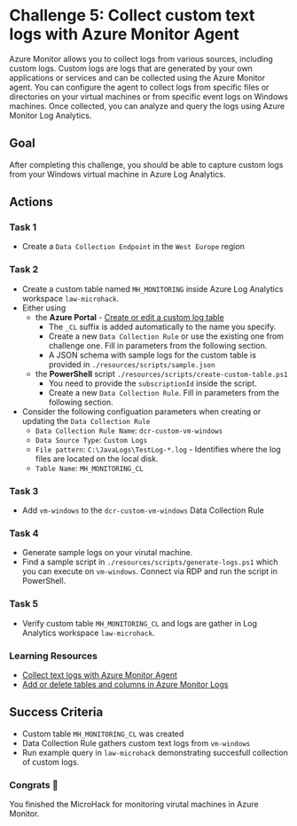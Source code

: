 # Challenge 5: Collect custom text logs with Azure Monitor Agent

Azure Monitor allows you to collect logs from various sources, including custom logs. Custom logs are logs that are generated by your own applications or services and can be collected using the Azure Monitor agent. You can configure the agent to collect logs from specific files or directories on your virtual machines or from specific event logs on Windows machines. Once collected, you can analyze and query the logs using Azure Monitor Log Analytics.

## Goal

After completing this challenge, you should be able to capture custom logs from your Windows virtual machine in Azure Log Analytics.

## Actions

### Task 1

- Create a `Data Collection Endpoint` in the `West Europe` region

### Task 2

- Create a custom table named `MH_MONITORING` inside Azure Log Analytics workspace `law-microhack`.
- Either using
  - the **Azure Portal** - [Create or edit a custom log table](https://docs.microsoft.com/en-us/azure/azure-monitor/logs/data-platform-logs#custom-tables)
    - The `_CL` suffix is added automatically to the name you specify.
    - Create a new `Data Collection Rule` or use the existing one from challenge one. Fill in parameters from the following section.
    - A JSON schema with sample logs for the custom table is provided in `./resources/scripts/sample.json`
  - the **PowerShell** script `./resources/scripts/create-custom-table.ps1`
    - You need to provide the `subscriptionId` inside the script.
    - Create a new `Data Collection Rule`. Fill in parameters from the following section.
- Consider the following configuation parameters when creating or updating the `Data Collection Rule`
  - `Data Collection Rule Name`: `dcr-custom-vm-windows`
  - `Data Source Type`: `Custom Logs`
  - `File pattern`: `C:\JavaLogs\TestLog-*.log` - Identifies where the log files are located on the local disk.
  - `Table Name`: `MH_MONITORING_CL`

### Task 3

- Add `vm-windows` to the `dcr-custom-vm-windows` Data Collection Rule

### Task 4

- Generate sample logs on your virutal machine.
- Find a sample script in `./resources/scripts/generate-logs.ps1` which you can execute on `vm-windows`. Connect via RDP and run the script in PowerShell.

### Task 5

- Verify custom table `MH_MONITORING_CL` and logs are gather in Log Analytics workspace `law-microhack`.

### Learning Resources

- [Collect text logs with Azure Monitor Agent](https://learn.microsoft.com/en-us/azure/azure-monitor/agents/data-collection-text-log?tabs=portal)
- [Add or delete tables and columns in Azure Monitor Logs](https://learn.microsoft.com/en-us/azure/azure-monitor/logs/create-custom-table?tabs=azure-portal-1%2Cazure-portal-2%2Cazure-portal-3)

## Success Criteria

- Custom table `MH_MONITORING_CL` was created
- Data Collection Rule gathers custom text logs from `vm-windows`
- Run example query in `law-microhack` demonstrating succesfull collection of custom logs.

### Congrats :partying_face:

You finished the MicroHack for monitoring virutal machines in Azure Monitor.
